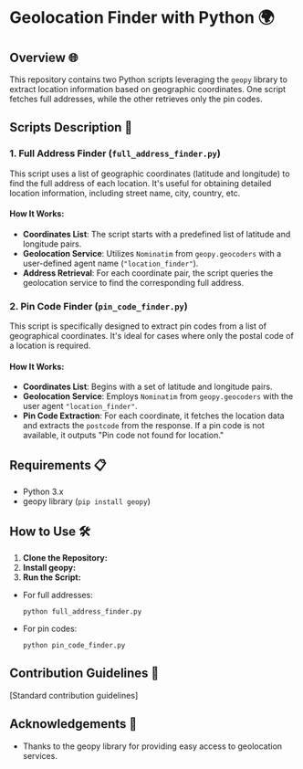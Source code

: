 # Geolocation Finder with Python 🌍

## Overview 🌐
This repository contains two Python scripts leveraging the `geopy` library to extract location information based on geographic coordinates. One script fetches full addresses, while the other retrieves only the pin codes.

## Scripts Description 📜

### 1. Full Address Finder (`full_address_finder.py`)
This script uses a list of geographic coordinates (latitude and longitude) to find the full address of each location. It's useful for obtaining detailed location information, including street name, city, country, etc.

#### How It Works:
- **Coordinates List**: The script starts with a predefined list of latitude and longitude pairs.
- **Geolocation Service**: Utilizes `Nominatim` from `geopy.geocoders` with a user-defined agent name (`"location_finder"`).
- **Address Retrieval**: For each coordinate pair, the script queries the geolocation service to find the corresponding full address.

### 2. Pin Code Finder (`pin_code_finder.py`)
This script is specifically designed to extract pin codes from a list of geographical coordinates. It's ideal for cases where only the postal code of a location is required.

#### How It Works:
- **Coordinates List**: Begins with a set of latitude and longitude pairs.
- **Geolocation Service**: Employs `Nominatim` from `geopy.geocoders` with the user agent `"location_finder"`.
- **Pin Code Extraction**: For each coordinate, it fetches the location data and extracts the `postcode` from the response. If a pin code is not available, it outputs "Pin code not found for location."

## Requirements 📋
- Python 3.x
- geopy library (`pip install geopy`)

## How to Use 🛠
1. **Clone the Repository:**
2. **Install geopy:**
3. **Run the Script:**
- For full addresses:
  ```
  python full_address_finder.py
  ```
- For pin codes:
  ```
  python pin_code_finder.py
  ```

## Contribution Guidelines 🤝
[Standard contribution guidelines]

## Acknowledgements 🙏
- Thanks to the geopy library for providing easy access to geolocation services.



